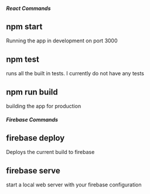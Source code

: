 ##### React Commands ####

## npm start ##
Running the app in development on port 3000

## npm test ##
runs all the built in tests. I currently do not have any tests

## npm run build ##
building the app for production

##### Firebase Commands ####

## firebase deploy ##
Deploys the current build to firebase

## firebase serve ##
start a local web server with your firebase configuration